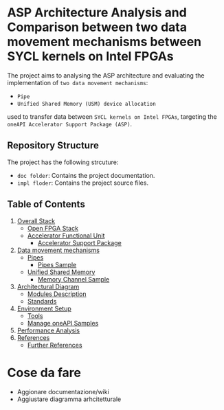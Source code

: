 # ASP Architecture Analysis and Comparison between two data movement mechanisms between SYCL kernels on Intel FPGAs
The project aims to analysing the ASP architecture and evaluating the implementation of `two data movement mechanisms`:
* `Pipe`
* `Unified Shared Memory (USM) device allocation`

used to transfer data between `SYCL kernels on Intel FPGAs`, targeting the `oneAPI Accelerator Support Package (ASP)`.

## Repository Structure 
The project has the following strcuture:
* `doc folder`: Contains the project documentation.
* `impl floder`: Contains the project source files.

## Table of Contents
1. [Overall Stack ](doc/ofs.md)
    * [Open FPGA Stack](doc/ofs.md#ch_ofs)
    * [Accelerator Functional Unit](doc/ofs.md#ch_afu)
        * [Accelerator Support Package](doc/ofs.md#ch_asp)
1. [Data movement mechanisms](doc/samples.md)    
    * [Pipes](doc/samples.md#ch_pipes)
        * [Pipes Sample](doc/samples.md#ch_pipes_s)
    * [Unified Shared Memory](doc/samples.md#ch_usm)
        * [Memory Channel Sample](doc/samples.md#ch_usm_s)
1. [Architectural Diagram](doc/arch_diagram.md)
    * [Modules Description](doc/arch_diagram.md#ch_modules)
    * [Standards](doc/arch_diagram.md#ch_standards)
1. [Environment Setup](doc/setup.md)
    * [Tools](doc/setup.md#ch_tools)
    * [Manage oneAPI Samples](doc/setup.md#ch_samples)
1. [Performance Analysis](doc/analysis.md)
1. [References](doc/references.md)
    * [Further References](doc/references.md#fref)


# Cose da fare
* Aggionare documentazione/wiki
* Aggiustare diagramma arhcitetturale